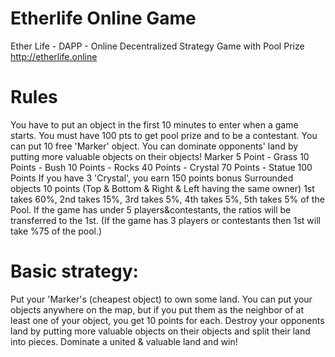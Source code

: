  
# Etherlife Online Game
Ether Life - DAPP - Online Decentralized Strategy Game with Pool Prize
http://etherlife.online

# Rules

You have to put an object in the first 10 minutes to enter when a game starts.
You must have 100 pts to get pool prize and to be a contestant.
You can put 10 free 'Marker' object.
You can dominate opponents' land by putting more valuable objects on their objects!
Marker 5 Point - Grass 10 Points - Bush 10 Points - Rocks 40 Points - Crystal 70 Points - Statue 100 Points
If you have 3 'Crystal', you earn 150 points bonus
Surrounded objects 10 points (Top & Bottom & Right & Left having the same owner)
1st takes 60%, 2nd takes 15%, 3rd takes 5%, 4th takes 5%, 5th takes 5% of the Pool.
If the game has under 5 players&contestants, the ratios will be transferred to the 1st. (If the game has 3 players or contestants then 1st will take %75 of the pool.) 

# Basic strategy:
Put your 'Marker's (cheapest object) to own some land. You can put your objects anywhere on the map, but if you put them as the neighbor of at least one of your object, you get 10 points for each. Destroy your opponents land by putting more valuable objects on their objects and split their land into pieces. Dominate a united & valuable land and win! 
